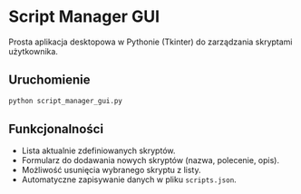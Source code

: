# Script Manager GUI

Prosta aplikacja desktopowa w Pythonie (Tkinter) do zarządzania skryptami użytkownika.

## Uruchomienie

```bash
python script_manager_gui.py
```

## Funkcjonalności

- Lista aktualnie zdefiniowanych skryptów.
- Formularz do dodawania nowych skryptów (nazwa, polecenie, opis).
- Możliwość usunięcia wybranego skryptu z listy.
- Automatyczne zapisywanie danych w pliku `scripts.json`.
